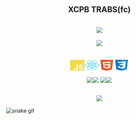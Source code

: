 <div align="center"><h2>XCPB TRABS(fc)</h2></div></br><div align="center"><div align="center"><a href="https://github.com/fc-jogodaveha"><img height="180em" src="https://github-readme-stats.vercel.app/api?username=fc-jogodavelha&show_icons=true&theme=dark&include_all_commits=true&count_private=true"/></div></br><div align="center"><img height="180em" src="https://github-readme-stats.vercel.app/api/top-langs/?username=fc-jogodavelha&layout=compact&langs_count=7&theme=dark"/></div></div></br><div align="center"><div style="display: inline_block"><br><img align="center" alt="xcpb-javascript" height="30" width="40" src="https://raw.githubusercontent.com/devicons/devicon/master/icons/javascript/javascript-plain.svg"><img align="center" alt="xcpb-react" height="30" width="40" src="https://raw.githubusercontent.com/devicons/devicon/master/icons/react/react-original.svg"><img align="center" alt="xcpb-html" height="30" width="40" src="https://raw.githubusercontent.com/devicons/devicon/master/icons/html5/html5-original.svg"><img align="center" alt="xcpb-css" height="30" width="40" src="https://raw.githubusercontent.com/devicons/devicon/master/icons/css3/css3-original.svg"></div></div></br><div align="center"><a href="https://www.youtube.com" target="_blank"><img src="https://img.shields.io/badge/YouTube-FF0000?style=for-the-badge&logo=youtube&logoColor=white" target="_blank"></a><a href="https://www.instagram.com/" target="_blank"><img src="https://img.shields.io/badge/-Instagram-%23E4405F?style=for-the-badge&logo=instagram&logoColor=white" target="_blank"></a> <a href = "mailto:xcpb.corp@gmail.com"><img src="https://img.shields.io/badge/-Gmail-%23333?style=for-the-badge&logo=gmail&logoColor=white" target="_blank"></a><a href="[Link linkedin](https://www.linkedin.com/in/wilamis-brasil-7ba131253/)" target="_blank"><img src="https://img.shields.io/badge/-LinkedIn-%230077B5?style=for-the-badge&logo=linkedin&logoColor=white" target="_blank"></a> </div><br><p align="center"><img alingn="center" src="https://profile-counter.glitch.me/fc-jogodavelha/count.svg" /></p>

![snake gif](https://github.com/xcpb-storeone/xcpb-storeone/blob/output/github-contribution-grid-snake.svg)
